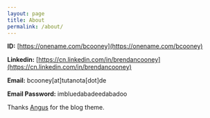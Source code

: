 ```yaml
---
layout: page
title: About
permalink: /about/
---
```


**ID:** [https://onename.com/bcooney](https://onename.com/bcooney)

**Linkedin:** [https://cn.linkedin.com/in/brendancooney](https://cn.linkedin.com/in/brendancooney)

**Email:** bcooney[at]tutanota[dot]de

**Email Password:** imbluedabadeedabadoo

Thanks [Angus](https://github.com/agusmakmun/agusmakmun.github.io) for the blog theme.
